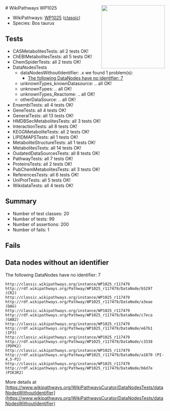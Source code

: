 <img style="float: right; width: 200px" src="https://upload.wikimedia.org/wikipedia/commons/thumb/8/83/Wplogo_with_text_500.png/640px-Wplogo_with_text_500.png" />
# WikiPathways WP1025

* WikiPathways: [WP1025](https://wikipathways.org/pathways/WP1025) ([classic](https://classic.wikipathways.org/instance/WP1025))
* Species: Bos taurus
## Tests
* CASMetabolitesTests: all 2 tests OK!
* ChEBIMetabolitesTests: all 5 tests OK!
* ChemSpiderTests: all 2 tests OK!
* DataNodesTests
    * dataNodesWithoutIdentifier: .x we found 1 problem(s):
        * [The following DataNodes have no identifier: 7](#d2d32fa6)
    * unknownTypes_knownDatasource: .. all OK!
    * unknownTypes: .. all OK!
    * unknownTypes_Reactome: .. all OK!
    * otherDataSource: .. all OK!
* EnsemblTests: all 4 tests OK!
* GeneTests: all 4 tests OK!
* GeneralTests: all 13 tests OK!
* HMDBSecMetabolitesTests: all 3 tests OK!
* InteractionTests: all 8 tests OK!
* KEGGMetaboliteTests: all 2 tests OK!
* LIPIDMAPSTests: all 1 tests OK!
* MetaboliteStructureTests: all 1 tests OK!
* MetabolitesTests: all 14 tests OK!
* OudatedDataSourcesTests: all 8 tests OK!
* PathwayTests: all 7 tests OK!
* ProteinsTests: all 2 tests OK!
* PubChemMetabolitesTests: all 3 tests OK!
* ReferencesTests: all 6 tests OK!
* UniProtTests: all 5 tests OK!
* WikidataTests: all 4 tests OK!


## Summary

* Number of test classes: 20
* Number of tests: 99
* Number of assertions: 200
* Number of fails: 1

## Fails

<a name="d2d32fa6" />

## Data nodes without an identifier

The following DataNodes have no identifier: 7
```
http://classic.wikipathways.org/instance/WP1025_r117479 http://rdf.wikipathways.org/Pathway/WP1025_r117479/DataNode/b5297 (CR2)
http://classic.wikipathways.org/instance/WP1025_r117479 http://rdf.wikipathways.org/Pathway/WP1025_r117479/DataNode/a3eae (DAG)
http://classic.wikipathways.org/instance/WP1025_r117479 http://rdf.wikipathways.org/Pathway/WP1025_r117479/DataNode/c7eca (GAB2)
http://classic.wikipathways.org/instance/WP1025_r117479 http://rdf.wikipathways.org/Pathway/WP1025_r117479/DataNode/e67b1 (IP3)
http://classic.wikipathways.org/instance/WP1025_r117479 http://rdf.wikipathways.org/Pathway/WP1025_r117479/DataNode/c3338 (PDPK2)
http://classic.wikipathways.org/instance/WP1025_r117479 http://rdf.wikipathways.org/Pathway/WP1025_r117479/DataNode/a1870 (PI-4,5-P2)
http://classic.wikipathways.org/instance/WP1025_r117479 http://rdf.wikipathways.org/Pathway/WP1025_r117479/DataNode/b6d7e (PIK3R2)
```

More details at [https://www.wikipathways.org/WikiPathwaysCurator/DataNodesTests/dataNodesWithoutIdentifier](https://www.wikipathways.org/WikiPathwaysCurator/DataNodesTests/dataNodesWithoutIdentifier)

